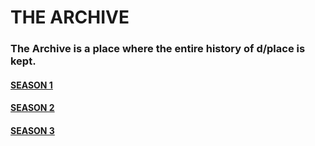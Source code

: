 # THE ARCHIVE

### The Archive is a place where the entire history of d/place is kept.

#### [SEASON 1](https://dplace-world.github.io/history/season1)

#### [SEASON 2](https://dplace-world.github.io/history/season2)

#### [SEASON 3](https://dplace-world.github.io/history/season3)
